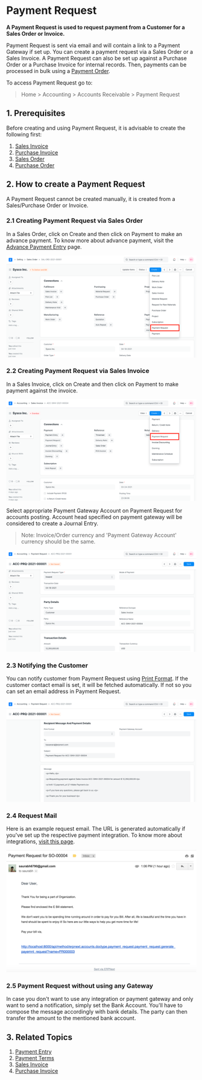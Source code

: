 
# Payment Request


**A Payment Request is used to request payment from a Customer for a Sales Order or Invoice.**


Payment Request is sent via email and will contain a link to a Payment Gateway if set up. You can create a payment request via a Sales Order or a Sales Invoice. A Payment Request can also be set up against a Purchase Order or a Purchase Invoice for internal records. Then, payments can be processed in bulk using a [Payment Order](/docs/v13/user/manual/en/accounts/payment-order).


To access Payment Request go to:



> 
> Home > Accounting > Accounts Receivable > Payment Request
> 
> 
> 


## 1. Prerequisites


Before creating and using Payment Request, it is advisable to create the following first:


1. [Sales Invoice](/docs/v13/user/manual/en/accounts/sales-invoice)
2. [Purchase Invoice](/docs/v13/user/manual/en/accounts/purchase-invoice)
3. [Sales Order](/docs/v13/user/manual/en/selling/sales-order)
4. [Purchase Order](/docs/v13/user/manual/en/buying/purchase-order)


## 2. How to create a Payment Request


A Payment Request cannot be created manually, it is created from a Sales/Purchase Order or Invoice.


### 2.1 Creating Payment Request via Sales Order


In a Sales Order, click on Create and then click on Payment to make an advance payment. To know more about advance payment, visit the [Advance Payment Entry](/docs/v13/user/manual/en/accounts/advance-payment-entry) page.


![Payment Request From Sales Order](/files/payment-request-from-sales-order.png)


### 2.2 Creating Payment Request via Sales Invoice


In a Sales Invoice, click on Create and then click on Payment to make payment against the invoice.


![Payment Request From Sales Invoice](/files/payment-request-from-sales-invoice.png)


Select appropriate Payment Gateway Account on Payment Request for accounts posting. Account head specified on payment gateway will be considered to create a Journal Entry.



> 
> Note: Invoice/Order currency and 'Payment Gateway Account' currency should be the same.
> 
> 
> 


![Payment Request Details](/files/payment-request-details.png)


### 2.3 Notifying the Customer


You can notify customer from Payment Request using [Print Format](/docs/v13/user/manual/en/setting-up/print/print-format). If the customer contact email is set, it will be fetched automatically. If not so you can set an email address in Payment Request.


![Payment Request Details](/files/payment-request-recipient-details.png)


### 2.4 Request Mail


Here is an example request email. The URL is generated automatically if you've set up the respective payment integration. To know more about integrations, [visit this page](/docs/v13/user/manual/en/erpnext_integration).


![Payment Request](/files/pr-email.png)


### 2.5 Payment Request without using any Gateway


In case you don't want to use any integration or payment gateway and only want to send a notification, simply set the Bank Account. You'll have to compose the message accordingly with bank details. The party can then transfer the amount to the mentioned bank account.


## 3. Related Topics


1. [Payment Entry](/docs/v13/user/manual/en/accounts/payment-entry)
2. [Payment Terms](/docs/v13/user/manual/en/accounts/payment-terms)
3. [Sales Invoice](/docs/v13/user/manual/en/accounts/sales-invoice)
4. [Purchase Invoice](/docs/v13/user/manual/en/accounts/purchase-invoice)


